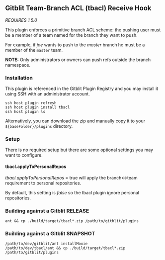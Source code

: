 ## Gitblit Team-Branch ACL (tbacl) Receive Hook

*REQUIRES 1.5.0*

This plugin enforces a primitive branch ACL scheme: the pushing user must be a member of a team named for the branch they want to push.

For example, if *joe* wants to push to the *master* branch he must be a member of the `master` team.

**NOTE:**
Only administrators or owners can push refs outside the branch namespace.

### Installation

This plugin is referenced in the Gitblit Plugin Registry and you may install it using SSH with an administrator account.

    ssh host plugin refresh
    ssh host plugin install tbacl
    ssh host plugin ls

Alternatively, you can download the zip and manually copy it to your `${baseFolder}/plugins` directory.

### Setup

There is no required setup but there are some optional settings you may want to configure.

#### tbacl.applyToPersonalRepos

*tbacl.applyToPersonalRepos* = true will apply the branch<->team requirement to personal repositories.

By default, this setting is *false* so the tbacl plugin ignore personal repositories.

### Building against a Gitblit RELEASE

    ant && cp ./build/target/tbacl*.zip /path/to/gitblit/plugins

### Building against a Gitblit SNAPSHOT

    /path/to/dev/gitblit/ant installMoxie
    /path/to/dev/tbacl/ant && cp ./build/target/tbacl*.zip /path/to/gitblit/plugins

